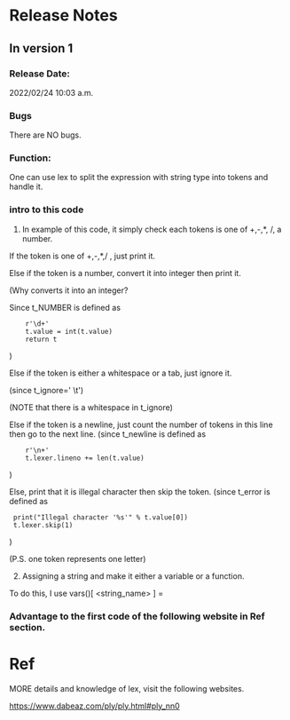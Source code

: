 # Release Notes
## In version 1
### Release Date:
2022/02/24 10:03 a.m.
### Bugs
There are NO bugs.
### Function:
One can use lex to split the expression with string type into tokens and handle it.

### intro to this code
1. In example of this code, it simply check each tokens is one of +,-,*, /, a number.

If the token is one of +,-,*,/ , just print it.

Else if the token is a number, convert it into integer then print it.

(Why converts it into an integer?

Since t_NUMBER is defined as 

        r'\d+'
        t.value = int(t.value)    
        return t
 )

Else if the token is either a whitespace or a tab, just ignore it. 

(since t_ignore=' \t') 

(NOTE that there is a whitespace in t_ignore)

Else if the token is a newline, just count the number of tokens in this line then go to the next line.
(since t_newline is defined as

        r'\n+'
        t.lexer.lineno += len(t.value)
)

Else, print that it is illegal character then skip the token.
(since t_error is defined as 
     
     print("Illegal character '%s'" % t.value[0])
     t.lexer.skip(1)
        
)

(P.S. one token represents one letter)

2. Assigning a string and make it either a variable or a function.
 
To do this, I use vars()[ <string_name> ] = <variable> 
### Advantage to the first code of the following website in Ref section.

# Ref
MORE details and knowledge of lex, visit the following websites.

https://www.dabeaz.com/ply/ply.html#ply_nn0
